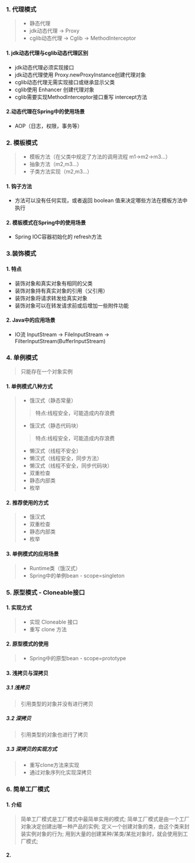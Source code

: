 ### 1. 代理模式
>  - 静态代理
>  - jdk动态代理 -> Proxy
>  - cglib动态代理 -> Cglib -> MethodInterceptor
#### 1. jdk动态代理与cglib动态代理区别
- jdk动态代理必须实现接口
- jdk动态代理使用 Proxy.newProxyInstance创建代理对象
- cglib动态代理无需实现接口或继承显示父类
- cglib使用 Enhancer 创建代理对象
- cglib需要实现MethodInterceptor接口重写 intercept方法
#### 2.动态代理在Spring中的使用场景
- AOP（日志，权限，事务等）
 
 
### 2. 模板模式
>   - 模板方法（在父类中规定了方法的调用流程 m1->m2->m3...）
>   - 抽象方法（m2,m3...）
>   - 子类方法实现（m2,m3...）
#### 1. 钩子方法
- 方法可以没有任何实现，或者返回 boolean 值来决定哪些方法在模板方法中执行
#### 2. 模板模式在Spring中的使用场景
- Spring IOC容器初始化的 refresh方法
    
    
### 3.装饰模式
#### 1. 特点
- 装饰对象和真实对象有相同的父类
- 装饰对象持有真实对象的引用（父引用）
- 装饰对象将请求转发给真实对象
- 装饰对象可以在转发请求前或后增加一些附件功能
#### 2. Java中的应用场景
- IO流 InputStream -> FileInputStream -> FilterInputStream(BufferInputStream)
    
    
### 4. 单例模式
> 只能存在一个对象实例

#### 1. 单例模式八种方式
>- 饿汉式（静态常量）
>> 特点:线程安全，可能造成内存浪费
>- 饿汉式（静态代码块）
>> 特点:线程安全，可能造成内存浪费
>- 懒汉式（线程不安全）
>- 懒汉式（线程安全，同步方法）
>- 懒汉式（线程不安全，同步代码块）
>- 双重检查
>- 静态内部类
>- 枚举
#### 2. 推荐使用的方式
>- 饿汉式
>- 双重检查
>- 静态内部类
>- 枚举
#### 3. 单例模式的应用场景
>- Runtime类（饿汉式）
>- Spring中的单例bean - scope=singleton


### 5. 原型模式 - Cloneable接口
#### 1. 实现方式
>- 实现 Cloneable 接口
>- 重写 clone 方法
#### 2. 原型模式的使用
>- Spring中的原型bean - scope=prototype
#### 3. 浅拷贝与深拷贝
##### 3.1 浅拷贝
> 引用类型的对象并没有进行拷贝
##### 3.2 深拷贝
> 引用类型的对象也进行了拷贝
##### 3.3 深拷贝的实现方式
>- 重写clone方法来实现
>- 通过对象序列化实现深拷贝


### 6. 简单工厂模式
#### 1. 介绍
>简单工厂模式是工厂模式中最简单实用的模式;
>简单工厂模式是由一个工厂对象决定创建出哪一种产品的实例;
>定义一个创建对象的类，由这个类来封装实例对象的行为;
>用到大量的创建某种/某类/某批对象时，就会使用到工厂模式;

#### 2. 